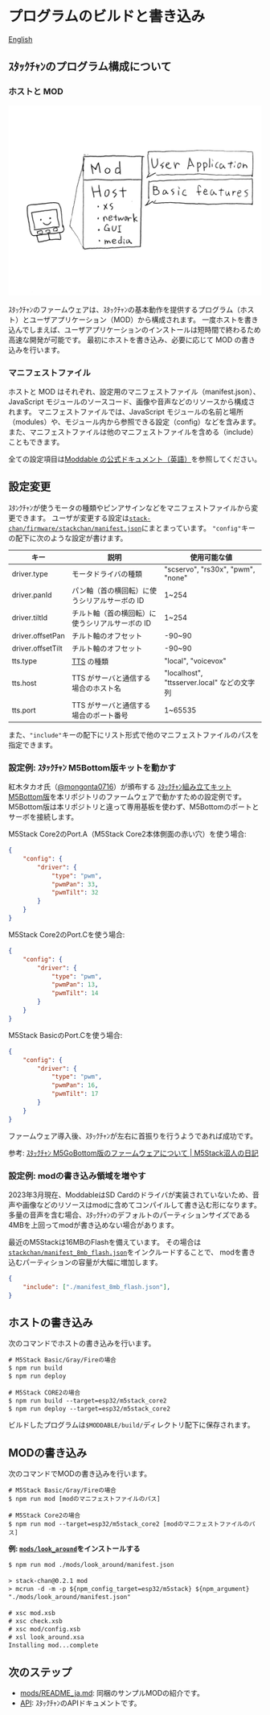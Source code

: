 # プログラムのビルドと書き込み

[English](./flashing-firmware.md)

## ｽﾀｯｸﾁｬﾝのプログラム構成について

### ホストと MOD

![ｽﾀｯｸﾁｬﾝのプログラム構成](./images/host-and-mod.jpg)

ｽﾀｯｸﾁｬﾝのファームウェアは、ｽﾀｯｸﾁｬﾝの基本動作を提供するプログラム（ホスト）とユーザアプリケーション（MOD）から構成されます。
一度ホストを書き込んでしまえば、ユーザアプリケーションのインストールは短時間で終わるため高速な開発が可能です。
最初にホストを書き込み、必要に応じて MOD の書き込みを行います。

### マニフェストファイル

ホストと MOD はそれぞれ、設定用のマニフェストファイル（manifest.json）、JavaScript モジュールのソースコード、画像や音声などのリソースから構成されます。
マニフェストファイルでは、JavaScript モジュールの名前と場所（modules）や、モジュール内から参照できる設定（config）などを含みます。
また、マニフェストファイルは他のマニフェストファイルを含める（include）こともできます。

全ての設定項目は[Moddable の公式ドキュメント（英語）](https://github.com/Moddable-OpenSource/moddable/blob/public/documentation/tools/manifest.md)を参照してください。

## 設定変更

ｽﾀﾝｸﾁｬﾝが使うモータの種類やピンアサインなどをマニフェストファイルから変更できます。
ユーザが変更する設定は[`stack-chan/firmware/stackchan/manifest.json`](../stack-chan/firmware/stackchan/manifest.json)にまとまっています。
`"config"`キーの配下に次のような設定が書けます。

| キー              | 説明                                            | 使用可能な値                                |
| ----------------- | ----------------------------------------------- | ------------------------------------------- |
| driver.type       | モータドライバの種類                            | "scservo", "rs30x", "pwm", "none"           |
| driver.panId      | パン軸（首の横回転）に使うシリアルサーボの ID   | 1~254                                       |
| driver.tiltId     | チルト軸（首の横回転）に使うシリアルサーボの ID | 1~254                                       |
| driver.offsetPan  | チルト軸のオフセット                            | -90~90                                      |
| driver.offsetTilt | チルト軸のオフセット                            | -90~90                                      |
| tts.type          | [TTS](./text-to-speech_ja.md) の種類                                      | "local", "voicevox"                         |
| tts.host          | TTS がサーバと通信する場合のホスト名            | "localhost", "ttsserver.local" などの文字列 |
| tts.port          | TTS がサーバと通信する場合のポート番号          | 1~65535                                     |

また、`"include"`キーの配下にリスト形式で他のマニフェストファイルのパスを指定できます。

### 設定例: ｽﾀｯｸﾁｬﾝ M5Bottom版キットを動かす

紅木タカオ氏（[@mongonta0716](https://github.com/mongonta0716)）が頒布する
[ｽﾀｯｸﾁｬﾝ組み立てキット M5Bottom版](https://mongonta.booth.pm/)を本リポジトリのファームウェアで動かすための設定例です。
M5Bottom版は本リポジトリと違って専用基板を使わず、M5Bottomのポートとサーボを接続します。

M5Stack Core2のPort.A（M5Stack Core2本体側面の赤い穴）を使う場合:

```json
{
    "config": {
        "driver": {
            "type": "pwm",
            "pwmPan": 33,
            "pwmTilt": 32
        }
    }
}
```

M5Stack Core2のPort.Cを使う場合:

```json
{
    "config": {
        "driver": {
            "type": "pwm",
            "pwmPan": 13,
            "pwmTilt": 14
        }
    }
}
```

M5Stack BasicのPort.Cを使う場合:

```json
{
    "config": {
        "driver": {
            "type": "pwm",
            "pwmPan": 16,
            "pwmTilt": 17
        }
    }
}
```
ファームウェア導入後、ｽﾀｯｸﾁｬﾝが左右に首振りを行うようであれば成功です。

参考: [ｽﾀｯｸﾁｬﾝ M5GoBottom版のファームウェアについて \| M5Stack沼人の日記](https://raspberrypi.mongonta.com/softwares-for-stackchan/)

### 設定例: modの書き込み領域を増やす

2023年3月現在、ModdableはSD Cardのドライバが実装されていないため、音声や画像などのリソースはmodに含めてコンパイルして書き込む形になります。
多量の音声を含む場合、ｽﾀｯｸﾁｬﾝのデフォルトのパーティションサイズである4MBを上回ってmodが書き込めない場合があります。

最近のM5Stackは16MBのFlashを備えています。
その場合は[`stackchan/manifest_8mb_flash.json`](../stackchan/manifest_8mb_flash.json)をインクルードすることで、
modを書き込むパーティションの容量が大幅に増加します。

```json
{
    "include": ["./manifest_8mb_flash.json"],
}
```

## ホストの書き込み

次のコマンドでホストの書き込みを行います。


```console
# M5Stack Basic/Gray/Fireの場合
$ npm run build
$ npm run deploy

# M5Stack CORE2の場合
$ npm run build --target=esp32/m5stack_core2
$ npm run deploy --target=esp32/m5stack_core2
```

ビルドしたプログラムは`$MODDABLE/build/`ディレクトリ配下に保存されます。

## MODの書き込み

次のコマンドでMODの書き込みを行います。

```console
# M5Stack Basic/Gray/Fireの場合
$ npm run mod [modのマニフェストファイルのパス]

# M5Stack Core2の場合
$ npm run mod --target=esp32/m5stack_core2 [modのマニフェストファイルのパス]
```

__例: [`mods/look_around`](../mods/look_around/)をインストールする__

```console
$ npm run mod ./mods/look_around/manifest.json

> stack-chan@0.2.1 mod
> mcrun -d -m -p ${npm_config_target=esp32/m5stack} ${npm_argument} "./mods/look_around/manifest.json"

# xsc mod.xsb
# xsc check.xsb
# xsc mod/config.xsb
# xsl look_around.xsa
Installing mod...complete
```

## 次のステップ

- [mods/README_ja.md](../mods/README_ja.md): 同梱のサンプルMODの紹介です。
- [API](./api_ja.md): ｽﾀｯｸﾁｬﾝのAPIドキュメントです。

